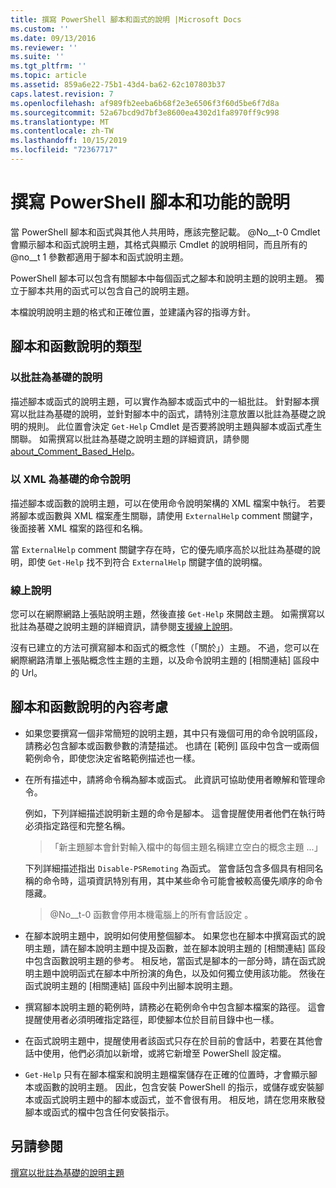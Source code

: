 ```yaml
---
title: 撰寫 PowerShell 腳本和函式的說明 |Microsoft Docs
ms.custom: ''
ms.date: 09/13/2016
ms.reviewer: ''
ms.suite: ''
ms.tgt_pltfrm: ''
ms.topic: article
ms.assetid: 859a6e22-75b1-43d4-ba62-62c107803b37
caps.latest.revision: 7
ms.openlocfilehash: af989fb2eeba6b68f2e3e6506f3f60d5be6f7d8a
ms.sourcegitcommit: 52a67bcd9d7bf3e8600ea4302d1fa8970ff9c998
ms.translationtype: MT
ms.contentlocale: zh-TW
ms.lasthandoff: 10/15/2019
ms.locfileid: "72367717"
---
```

# <a name="writing-help-for-powershell-scripts-and-functions"></a>撰寫 PowerShell 腳本和功能的說明

當 PowerShell 腳本和函式與其他人共用時，應該完整記載。
@No__t-0 Cmdlet 會顯示腳本和函式說明主題，其格式與顯示 Cmdlet 的說明相同，而且所有的 @no__t 1 參數都適用于腳本和函式說明主題。

PowerShell 腳本可以包含有關腳本中每個函式之腳本和說明主題的說明主題。
獨立于腳本共用的函式可以包含自己的說明主題。

本檔說明說明主題的格式和正確位置，並建議內容的指導方針。

## <a name="types-of-script-and-function-help"></a>腳本和函數說明的類型

### <a name="comment-based-help"></a>以批註為基礎的說明
描述腳本或函式的說明主題，可以實作為腳本或函式中的一組批註。
針對腳本撰寫以批註為基礎的說明，並針對腳本中的函式，請特別注意放置以批註為基礎之說明的規則。
此位置會決定 `Get-Help` Cmdlet 是否要將說明主題與腳本或函式產生關聯。
如需撰寫以批註為基礎之說明主題的詳細資訊，請參閱[about_Comment_Based_Help](/powershell/module/microsoft.powershell.core/about/about_comment_based_help)。

### <a name="xml-based-command-help"></a>以 XML 為基礎的命令說明
描述腳本或函數的說明主題，可以在使用命令說明架構的 XML 檔案中執行。
若要將腳本或函數與 XML 檔案產生關聯，請使用 `ExternalHelp` comment 關鍵字，後面接著 XML 檔案的路徑和名稱。

當 `ExternalHelp` comment 關鍵字存在時，它的優先順序高於以批註為基礎的說明，即使 `Get-Help` 找不到符合 `ExternalHelp` 關鍵字值的說明檔。

### <a name="online-help"></a>線上說明
您可以在網際網路上張貼說明主題，然後直接 `Get-Help` 來開啟主題。
如需撰寫以批註為基礎之說明主題的詳細資訊，請參閱[支援線上說明](../module/supporting-online-help.md)。

沒有已建立的方法可撰寫腳本和函式的概念性（「關於」）主題。
不過，您可以在網際網路清單上張貼概念性主題的主題，以及命令說明主題的 [相關連結] 區段中的 Url。

## <a name="content-considerations-for-script-and-function-help"></a>腳本和函數說明的內容考慮

- 如果您要撰寫一個非常簡短的說明主題，其中只有幾個可用的命令說明區段，請務必包含腳本或函數參數的清楚描述。 也請在 [範例] 區段中包含一或兩個範例命令，即使您決定省略範例描述也一樣。

- 在所有描述中，請將命令稱為腳本或函式。 此資訊可協助使用者瞭解和管理命令。

  例如，下列詳細描述說明新主題的命令是腳本。 這會提醒使用者他們在執行時必須指定路徑和完整名稱。

  > 「新主題腳本會針對輸入檔中的每個主題名稱建立空白的概念主題 ...」

  下列詳細描述指出 `Disable-PSRemoting` 為函式。 當會話包含多個具有相同名稱的命令時，這項資訊特別有用，其中某些命令可能會被較高優先順序的命令隱藏。

  > @No__t-0 函數會停用本機電腦上的所有會話設定 。

- 在腳本說明主題中，說明如何使用整個腳本。 如果您也在腳本中撰寫函式的說明主題，請在腳本說明主題中提及函數，並在腳本說明主題的 [相關連結] 區段中包含函數說明主題的參考。 相反地，當函式是腳本的一部分時，請在函式說明主題中說明函式在腳本中所扮演的角色，以及如何獨立使用該功能。 然後在函式說明主題的 [相關連結] 區段中列出腳本說明主題。

- 撰寫腳本說明主題的範例時，請務必在範例命令中包含腳本檔案的路徑。 這會提醒使用者必須明確指定路徑，即使腳本位於目前目錄中也一樣。

- 在函式說明主題中，提醒使用者該函式只存在於目前的會話中，若要在其他會話中使用，他們必須加以新增，或將它新增至 PowerShell 設定檔。

- `Get-Help` 只有在腳本檔案和說明主題檔案儲存在正確的位置時，才會顯示腳本或函數的說明主題。 因此，包含安裝 PowerShell 的指示，或儲存或安裝腳本或函式說明主題中的腳本或函式，並不會很有用。 相反地，請在您用來散發腳本或函式的檔中包含任何安裝指示。

## <a name="see-also"></a>另請參閱

[撰寫以批註為基礎的說明主題](./writing-comment-based-help-topics.md)
